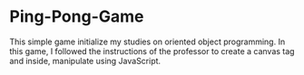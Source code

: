 # Ping-Pong-Game
This simple game initialize my studies on oriented object programming.
In this game, I followed the instructions of the professor to create a canvas tag and inside, manipulate using JavaScript.
